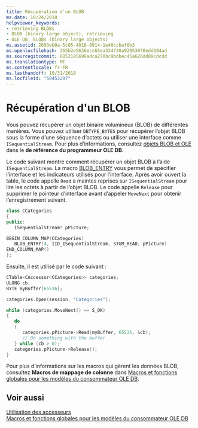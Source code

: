 ```yaml
---
title: Récupération d'un BLOB
ms.date: 10/24/2018
helpviewer_keywords:
- retrieving BLOBs
- BLOB (binary large object), retrieving
- OLE DB, BLOBs (binary large objects)
ms.assetid: 2893eb0a-5c05-4016-8914-1e40ccbaf0b3
ms.openlocfilehash: 365b2e5636ecc65ea334730a92953070edd104ad
ms.sourcegitcommit: 6052185696adca270bc9bdbec45a626dd89cdcdd
ms.translationtype: MT
ms.contentlocale: fr-FR
ms.lasthandoff: 10/31/2018
ms.locfileid: "50453207"
---
```

# <a name="retrieving-a-blob"></a>Récupération d'un BLOB

Vous pouvez récupérer un objet binaire volumineux (BLOB) de différentes manières. Vous pouvez utiliser `DBTYPE_BYTES` pour récupérer l’objet BLOB sous la forme d’une séquence d’octets ou utiliser une interface comme `ISequentialStream`. Pour plus d’informations, consultez [objets BLOB et OLE](/previous-versions/windows/desktop/ms711511) dans le **de référence du programmeur OLE DB**.

Le code suivant montre comment récupérer un objet BLOB à l’aide `ISequentialStream`. La macro [BLOB_ENTRY](../../data/oledb/blob-entry.md) vous permet de spécifier l’interface et les indicateurs utilisés pour l’interface. Après avoir ouvert la table, le code appelle `Read` à maintes reprises sur `ISequentialStream` pour lire les octets à partir de l’objet BLOB. Le code appelle `Release` pour supprimer le pointeur d’interface avant d’appeler `MoveNext` pour obtenir l’enregistrement suivant.

```cpp
class CCategories
{
public:
   ISequentialStream* pPicture;

BEGIN_COLUMN_MAP(CCategories)
   BLOB_ENTRY(4, IID_ISequentialStream, STGM_READ, pPicture)
END_COLUMN_MAP()
};
```

Ensuite, il est utilisé par le code suivant :

```cpp
CTable<CAccessor<CCategories>> categories;
ULONG cb;
BYTE myBuffer[65536];

categories.Open(session, "Categories");

while (categories.MoveNext() == S_OK)
{
   do
   {
      categories.pPicture->Read(myBuffer, 65536, &cb);
      // Do something with the buffer
   } while (cb > 0);
   categories.pPicture->Release();
}
```

Pour plus d’informations sur les macros qui gèrent les données BLOB, consultez **Macros de mappage de colonne** dans [Macros et fonctions globales pour les modèles du consommateur OLE DB](../../data/oledb/macros-and-global-functions-for-ole-db-consumer-templates.md).

## <a name="see-also"></a>Voir aussi

[Utilisation des accesseurs](../../data/oledb/using-accessors.md)<br/>
[Macros et fonctions globales pour les modèles du consommateur OLE DB](../../data/oledb/macros-and-global-functions-for-ole-db-consumer-templates.md)<br/>
